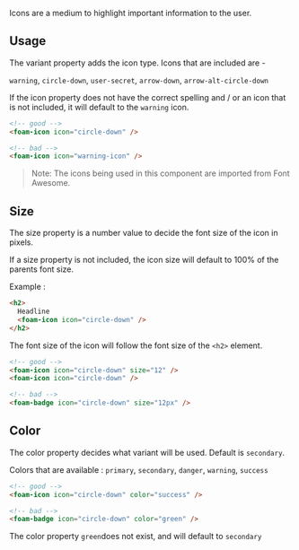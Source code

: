 Icons are a medium to highlight important information to the user.

## Usage

The variant property adds the icon type.
Icons that are included are -

`warning`, `circle-down`, `user-secret`, `arrow-down`, `arrow-alt-circle-down`

If the icon property does not have the correct spelling and / or an icon that is not included, it will default to the `warning` icon.

```html
<!-- good -->
<foam-icon icon="circle-down" />
```

```html
<!-- bad -->
<foam-icon icon="warning-icon" />
```

> Note: The icons being used in this component are imported from Font Awesome.

## Size

The size property is a number value to decide the font size of the icon in pixels.

If a size property is not included, the icon size will default to 100% of the parents font size.

Example :

```html
<h2>
  Headline
  <foam-icon icon="circle-down" />
</h2>
```

The font size of the icon will follow the font size of the `<h2>` element.

```html
<!-- good -->
<foam-icon icon="circle-down" size="12" />
<foam-icon icon="circle-down" />
```

```html
<!-- bad -->
<foam-badge icon="circle-down" size="12px" />
```

## Color

The color property decides what variant will be used. Default is `secondary`.

Colors that are available : `primary`, `secondary`, `danger`, `warning`, `success`

```html
<!-- good -->
<foam-icon icon="circle-down" color="success" />
```

```html
<!-- bad -->
<foam-badge icon="circle-down" color="green" />
```

The color property `green`does not exist, and will default to `secondary`
